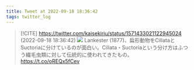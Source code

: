 ```yaml
---
title: Tweet at 2022-09-18 18:36:42
tags: twitter_log
---
```


> [!CITE] https://twitter.com/kaisekiriu/status/1571433021122945024 (2022-09-18 18:36:42)
> ![](https://twitter.com/kaisekiriu/status/1571433021122945024)
> Lankester (1877)、扁形動物をCiliataとSuctoriaに分けているのが面白い。Ciliata・Suctoriaという分け方はふつう繊毛虫類に対して伝統的に使われてきたもの。
> https://t.co/oREQx5fCev
